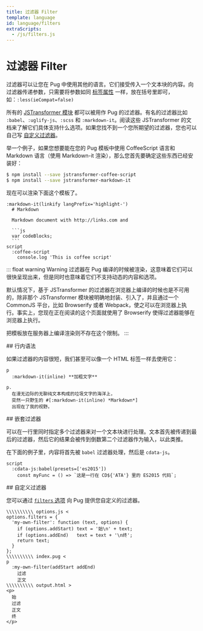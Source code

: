 ```yaml
---
title: 过滤器 Filter
template: language
id: language/filters
extraScripts:
  - /js/filters.js
---
```


# 过滤器 Filter

过滤器可以让您在 Pug 中使用其他的语言。它们接受传入一个文本块的内容。向过滤器传递参数，只需要将参数如同 [标签属性][tag attributes] 一样，放在括号里即可，如：`:less(ieCompat=false)`

所有的 [JSTransformer 模块][JSTransformer modules] 都可以被用作 Pug 的过滤器。有名的过滤器比如 `:babel`、`:uglify-js`、`:scss` 和 `:markdown-it`。阅读这些 JSTransformer 的文档来了解它们具体支持什么选项。如果您找不到一个您所期望的过滤器，您也可以自己写 [自定义过滤器][custom filter]。

举一个例子，如果您想要能在您的 Pug 模板中使用 CoffeeScript 语言和 Markdown 语言（使用 Markdown-it 渲染），那么您首先要确定这些东西已经安装好：

```sh
$ npm install --save jstransformer-coffee-script
$ npm install --save jstransformer-markdown-it
```

现在可以渲染下面这个模板了。

~~~pug-preview
:markdown-it(linkify langPrefix='highlight-')
  # Markdown

  Markdown document with http://links.com and

  ```js
  var codeBlocks;
  ```
script
  :coffee-script
    console.log 'This is coffee script'
~~~

::: float warning Warning
过滤器在 Pug 编译的时候被渲染，这意味着它们可以很快呈现出来，但是同时也意味着它们不支持动态的内容和选项。

默认情况下，基于 JSTransformer 的过滤器在浏览器上编译的时候也是不可用的，除非那个 JSTransformer 模块被明确地封装、引入了，并且通过一个 CommonJS 平台，比如 Browserify 或者 Webpack，使之可以在浏览器上执行。事实上，您现在正在阅读的这个页面就使用了 Browserify 使得过滤器能够在浏览器上执行。

把模板放在服务器上编译渲染则不存在这个限制。
:::

<span id="inline-syntax" />
## 行内语法

如果过滤器的内容很短，我们甚至可以像一个 HTML 标签一样去使用它：

```pug-preview
p
  :markdown-it(inline) **加粗文字**

p.
  在漫无边际的无聊纯文本构成的垃圾文字的海洋上，
  突然一只野生的 #[:markdown-it(inline) *Markdown*]
  出现在了我的视野。
```

<span id="nested-filters" />
## 嵌套过滤器

可以在一行里同时指定多个过滤器来对一个文本块进行处理。文本首先被传递到最后的过滤器，然后它的结果会被传到倒数第二个过滤器作为输入，以此类推。

在下面的例子里，内容将首先被 `babel` 过滤器处理，然后是 `cdata-js`。

```pug-preview
script
  :cdata-js:babel(presets=['es2015'])
    const myFunc = () => `这是一行在 CD${'ATA'} 里的 ES2015 代码`;
```

<span id="custom-filters" />
## 自定义过滤器

您可以通过 [`filters` 选项][options] 向 Pug 提供您自定义的过滤器。

```pug-preview-readonly demo
\\\\\\\\\\ options.js <
options.filters = {
  'my-own-filter': function (text, options) {
    if (options.addStart) text = '始\n' + text;
    if (options.addEnd)   text = text + '\n终';
    return text;
  }
};
\\\\\\\\\\ index.pug <
p
  :my-own-filter(addStart addEnd)
    过滤
    正文
\\\\\\\\\\ output.html >
<p>
  始
  过滤
  正文
  终
</p>
```

[tag attributes]: attributes.html
[options]: ../api/reference.html#options
[JSTransformer modules]: https://www.npmjs.com/browse/keyword/jstransformer
[custom filter]: #custom-filters
